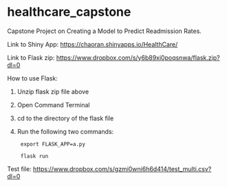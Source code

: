 # healthcare_capstone
Capstone Project on Creating a Model to Predict Readmission Rates.

Link to Shiny App: https://chaoran.shinyapps.io/HealthCare/

Link to Flask zip: https://www.dropbox.com/s/y6b89xj0poqsnwa/flask.zip?dl=0

How to use Flask:
1. Unzip flask zip file above
2. Open Command Terminal
3. cd to the directory of the flask file
4. Run the following two commands:

		export FLASK_APP=a.py
  
  		flask run

Test file: https://www.dropbox.com/s/gzmi0wni6h6d414/test_multi.csv?dl=0
